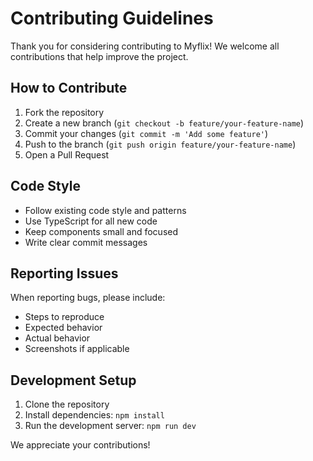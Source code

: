 # Contributing Guidelines

Thank you for considering contributing to Myflix! We welcome all contributions that help improve the project.

## How to Contribute

1. Fork the repository
2. Create a new branch (`git checkout -b feature/your-feature-name`)
3. Commit your changes (`git commit -m 'Add some feature'`)
4. Push to the branch (`git push origin feature/your-feature-name`)
5. Open a Pull Request

## Code Style

- Follow existing code style and patterns
- Use TypeScript for all new code
- Keep components small and focused
- Write clear commit messages

## Reporting Issues

When reporting bugs, please include:

- Steps to reproduce
- Expected behavior
- Actual behavior
- Screenshots if applicable

## Development Setup

1. Clone the repository
2. Install dependencies: `npm install`
3. Run the development server: `npm run dev`

We appreciate your contributions!

